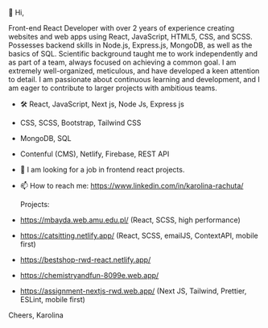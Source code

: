 👋 Hi,
  
Front-end React Developer with over 2 years of experience creating websites and web apps using React, JavaScript, HTML5, CSS, and SCSS. Possesses backend skills in Node.js, Express.js, MongoDB, as well as the basics of SQL. Scientific background taught me to work independently and as part of a team, always focused on achieving a common goal. I am extremely well-organized, meticulous, and have developed a keen attention to detail. I am passionate about continuous learning and development, and I am eager to contribute to larger projects with ambitious teams. 

- 🛠️ React, JavaScript, Next js, Node Js, Express js
- CSS, SCSS, Bootstrap, Tailwind CSS
- MongoDB, SQL
- Contenful (CMS), Netlify, Firebase, REST API
  
- 👀 I am looking for a job in frontend react projects.
- 📫 How to reach me: https://www.linkedin.com/in/karolina-rachuta/

  Projects:
- https://mbayda.web.amu.edu.pl/   (React, SCSS, high performance)
- https://catsitting.netlify.app/  (React, SCSS, emailJS, ContextAPI, mobile first)
- https://bestshop-rwd-react.netlify.app/  
- https://chemistryandfun-8099e.web.app/ 
- https://assignment-nextjs-rwd.web.app/ (Next JS, Tailwind, Prettier, ESLint, mobile first)

Cheers,
Karolina


